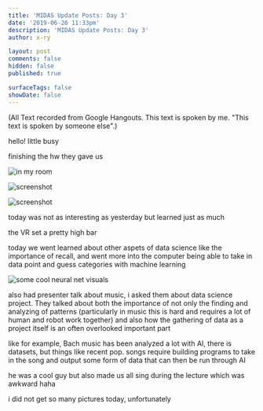 ```yaml
---
title: 'MIDAS Update Posts: Day 3'
date: '2019-06-26 11:33pm'
description: 'MIDAS Update Posts: Day 3'
author: x-ry	

layout: post
comments: false
hidden: false
published: true

surfaceTags: false
showDate: false
---
```


(All Text recorded from Google Hangouts. This text is spoken by me. "This text is spoken by someone else".)

hello!
little busy

finishing the hw they gave us

![in my room](https://x-ry.github.io/assets/images/MIDAS/room.jpg)

![screenshot](https://x-ry.github.io/assets/images/MIDAS/w1.jpg)

![screenshot](https://x-ry.github.io/assets/images/MIDAS/w2.jpg)

today was not as interesting as yesterday but learned just as much

the VR set a pretty high bar


today we went learned about other aspets of data science like the importance of recall, and went more into the computer being able to take in data point and guess categories with machine learning

![some cool neural net visuals](https://x-ry.github.io/assets/images/MIDAS/class.jpg)

also had presenter talk about music, i asked them about data science project. They talked about both the importance of not only the finding and analyzing of patterns (particularly in music this is hard and requires a lot of human and robot work together) and also how the gathering of data as a project itself is an often overlooked important part

like for example, Bach music has been analyzed a lot with AI, there is datasets, but things like recent pop. songs require building programs to take in the song and output some form of data that can then be run through AI

he was a cool guy but also made us all sing during the lecture which was awkward haha

i did not get so many pictures today, unfortunately
